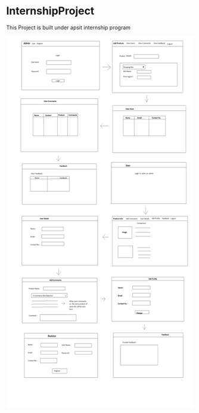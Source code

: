 # InternshipProject
This Project is built under apsit internship program

  <img width="1000" height="1000" src="images/Project Layout For Web Dev.png">&nbsp;&nbsp;&nbsp;&nbsp;&nbsp;&nbsp;
